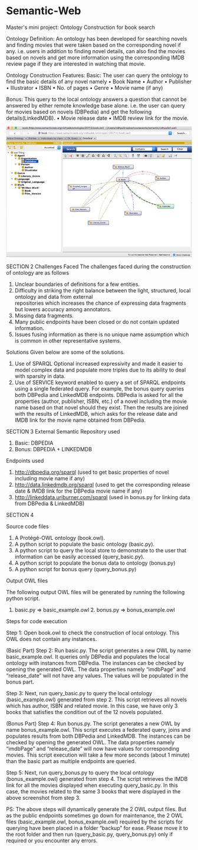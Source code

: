# Semantic-Web
Master's mini project: Ontology Construction for book search

Ontology Definition:
An ontology has been developed for searching novels and finding movies that were taken based on the corresponding novel if any. i.e. users in addition to finding novel details, can also find the movies based on novels and get more information using the corresponding IMDB review page if they are interested in watching that movie.

Ontology Construction
Features:
Basic: The user can query the ontology to find the basic details of any novel namely
• Book Name
• Author
• Publisher
• Illustrator
• ISBN
• No. of pages
• Genre
• Movie name (if any)
  
Bonus: This query to the local ontology answers a question that cannot be answered by either remote knowledge base alone. i.e. the user can query for movies based on novels (DBPedia) and get the following details(LinkedMDB).
• Movie release date
• IMDB review link for the movie.

![alt text](https://github.com/VidhyaBatmaradjy/Semantic-Web/blob/master/screenshots/onto_graph.png)
 
SECTION 2
Challenges Faced
The challenges faced during the construction of ontology are as follows
1. Unclear boundaries of definitions for a few entities.
2. Difficulty in striking the right balance between the light, structured, local ontology and data from external  
   repositories which increases the chance of expressing data fragments but lowers accuracy among annotators.
3. Missing data fragments.
4. Many public endpoints have been closed or do not contain updated
information.
5. Issues fusing information as there is no unique name assumption which is common in other representative systems.

Solutions
Given below are some of the solutions.
1. Use of SPARQL Optional increased expressivity and made it easier to model complex data and populate more triples due to its ability to deal with sparsity in data.
2. Use of SERVICE keyword enabled to query a set of SPARQL endpoints using a single federated query. For example, the bonus query queries both DBPedia and LinkedMDB endpoints. DBPedia is asked for all the properties (author, publisher, ISBN, etc.) of a novel including the movie name based on that novel should they exist. Then the results are joined with the results of LinkedMDB, which asks for the release date and IMDB link for the movie name obtained from DBPedia.
  
SECTION 3
External Semantic Repository used
1. Basic: DBPEDIA
2. Bonus: DBPEDIA + LINKEDMDB

Endpoints used
1. http://dbpedia.org/sparql (used to get basic properties of novel including movie name if any)
2. http://data.linkedmdb.org/sparql (used to get the corresponding release date & IMDB link for the DBPedia movie name if any)
3. http://linkeddata.uriburner.com/sparql (used in bonus.py for linking data from DBPedia & LinkedMDB)

SECTION 4

Source code files
1. A Protégé-OWL ontology (book.owl).
2. A python script to populate the basic ontology (basic.py).
3. A python script to query the local store to demonstrate to the user that information can be 
   easily accessed (query_basic.py).
4. A python script to populate the bonus data to ontology (bonus.py)
5. A python script for bonus query (query_bonus.py)
   
Output OWL files

The following output OWL files will be generated by running the following python script.
1. basic.py => basic_example.owl 2. bonus.py => bonus_example.owl

Steps for code execution

Step 1: Open book.owl to check the construction of local ontology. This OWL does not contain any instances.

(Basic Part)
Step 2: Run basic.py. The script generates a new OWL by name basic_example.owl. It queries only DBPedia and populates the local ontology with instances from DBPedia. The instances can be checked by opening the generated OWL. The data properties namely “imdbPage” and “release_date” will not have any values. The values will be populated in the bonus part.

Step 3: Next, run query_basic.py to query the local ontology (basic_example.owl) generated from step 2. This script retrieves all novels which has author, ISBN and related movie. In this case, we have only 3 books that satisfies the condition out of the 12 novels populated.

(Bonus Part)
Step 4: Run bonus.py. The script generates a new OWL by name bonus_example.owl. This script executes a federated query, joins and populates results from both DBPedia and LinkedMDB. The instances can be checked by opening the generated OWL. The data properties namely “imdbPage” and “release_date” will now have values for corresponding movies. This script execution will take a few more seconds (about 1 minute) than the basic part as multiple endpoints are queried.

Step 5: Next, run query_bonus.py to query the local ontology (bonus_example.owl) generated from step 4. The script retrieves the IMDB link for all the movies displayed when executing query_basic.py. In this case, the movies related to the same 3 books that were displayed in the above screenshot from step 3.

 PS: The above steps will dynamically generate the 2 OWL output files. But as the public endpoints sometimes go down for maintenance, the 2 OWL files (basic_example.owl, bonus_example.owl) required by the scripts for querying have been placed in a folder “backup” for ease. Please move it to the root folder and then run (query_basic.py, query_bonus.py) only if required or you encounter any errors.
